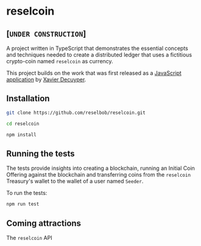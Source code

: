 # reselcoin

## [`UNDER CONSTRUCTION`]

A project written in TypeScript that demonstrates the essential concepts and techniques needed to create a distributed ledger that uses a fictitious crypto-coin named `reselcoin` as currency.

This project builds on the work that was first released as a [JavaScript application](https://github.com/Savjee/SavjeeCoin) by [Xavier Decuyper](https://www.savjee.be/).

## Installation

```bash
git clone https://github.com/reselbob/reselcoin.git
```

```bash
cd reselcoin
```

```bash
npm install
```

## Running the tests

The tests provide insights into creating a blockchain, running an Initial Coin Offering against the blockchain and transferring coins from the `reselcoin` Treasury's wallet to the wallet of a user named `Seeder`.

To run the tests:

```bash
npm run test
```
## Coming attractions

The `reselcoin` API
